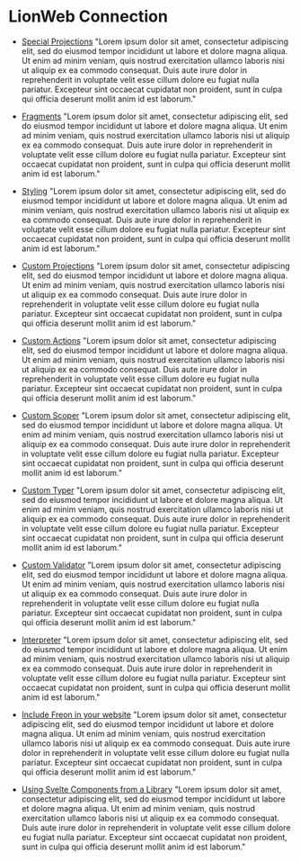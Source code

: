 # LionWeb Connection

[//]: # (todo write lionweb section)

- [Special Projections](/Examples/Special_Projections) "Lorem ipsum dolor sit amet, consectetur adipiscing elit, sed do eiusmod tempor incididunt ut labore et dolore magna aliqua. Ut enim ad
  minim veniam, quis nostrud exercitation ullamco laboris nisi ut aliquip ex ea commodo consequat. Duis aute irure dolor in reprehenderit
  in voluptate velit esse cillum dolore eu fugiat nulla pariatur. Excepteur sint occaecat cupidatat non proident, sunt in culpa qui
  officia deserunt mollit anim id est laborum."

- [Fragments](/Examples/Fragments) "Lorem ipsum dolor sit amet, consectetur adipiscing elit, sed do eiusmod tempor incididunt ut labore et dolore magna aliqua. Ut enim ad
  minim veniam, quis nostrud exercitation ullamco laboris nisi ut aliquip ex ea commodo consequat. Duis aute irure dolor in reprehenderit
  in voluptate velit esse cillum dolore eu fugiat nulla pariatur. Excepteur sint occaecat cupidatat non proident, sunt in culpa qui
  officia deserunt mollit anim id est laborum."

- [Styling](/Examples/Styling) "Lorem ipsum dolor sit amet, consectetur adipiscing elit, sed do eiusmod tempor incididunt ut labore et dolore magna aliqua. Ut enim ad
  minim veniam, quis nostrud exercitation ullamco laboris nisi ut aliquip ex ea commodo consequat. Duis aute irure dolor in reprehenderit
  in voluptate velit esse cillum dolore eu fugiat nulla pariatur. Excepteur sint occaecat cupidatat non proident, sunt in culpa qui
  officia deserunt mollit anim id est laborum."

- [Custom Projections](/Examples/Custom_Projections) "Lorem ipsum dolor sit amet, consectetur adipiscing elit, sed do eiusmod tempor incididunt ut labore et dolore magna aliqua. Ut enim ad
  minim veniam, quis nostrud exercitation ullamco laboris nisi ut aliquip ex ea commodo consequat. Duis aute irure dolor in reprehenderit
  in voluptate velit esse cillum dolore eu fugiat nulla pariatur. Excepteur sint occaecat cupidatat non proident, sunt in culpa qui
  officia deserunt mollit anim id est laborum."

- [Custom Actions](/Examples/Custom_Actions) "Lorem ipsum dolor sit amet, consectetur adipiscing elit, sed do eiusmod tempor incididunt ut labore et dolore magna aliqua. Ut enim ad
  minim veniam, quis nostrud exercitation ullamco laboris nisi ut aliquip ex ea commodo consequat. Duis aute irure dolor in reprehenderit
  in voluptate velit esse cillum dolore eu fugiat nulla pariatur. Excepteur sint occaecat cupidatat non proident, sunt in culpa qui
  officia deserunt mollit anim id est laborum."

- [Custom Scoper](/Examples/Custom_Scoper) "Lorem ipsum dolor sit amet, consectetur adipiscing elit, sed do eiusmod tempor incididunt ut labore et dolore magna aliqua. Ut enim ad
  minim veniam, quis nostrud exercitation ullamco laboris nisi ut aliquip ex ea commodo consequat. Duis aute irure dolor in reprehenderit
  in voluptate velit esse cillum dolore eu fugiat nulla pariatur. Excepteur sint occaecat cupidatat non proident, sunt in culpa qui
  officia deserunt mollit anim id est laborum."

- [Custom Typer](/Examples/Custom_Typer) "Lorem ipsum dolor sit amet, consectetur adipiscing elit, sed do eiusmod tempor incididunt ut labore et dolore magna aliqua. Ut enim ad
  minim veniam, quis nostrud exercitation ullamco laboris nisi ut aliquip ex ea commodo consequat. Duis aute irure dolor in reprehenderit
  in voluptate velit esse cillum dolore eu fugiat nulla pariatur. Excepteur sint occaecat cupidatat non proident, sunt in culpa qui
  officia deserunt mollit anim id est laborum."

- [Custom Validator](/Examples/Custom_Validator) "Lorem ipsum dolor sit amet, consectetur adipiscing elit, sed do eiusmod tempor incididunt ut labore et dolore magna aliqua. Ut enim ad
  minim veniam, quis nostrud exercitation ullamco laboris nisi ut aliquip ex ea commodo consequat. Duis aute irure dolor in reprehenderit
  in voluptate velit esse cillum dolore eu fugiat nulla pariatur. Excepteur sint occaecat cupidatat non proident, sunt in culpa qui
  officia deserunt mollit anim id est laborum."

- [Interpreter](/Examples/Interpreter) "Lorem ipsum dolor sit amet, consectetur adipiscing elit, sed do eiusmod tempor incididunt ut labore et dolore magna aliqua. Ut enim ad
  minim veniam, quis nostrud exercitation ullamco laboris nisi ut aliquip ex ea commodo consequat. Duis aute irure dolor in reprehenderit
  in voluptate velit esse cillum dolore eu fugiat nulla pariatur. Excepteur sint occaecat cupidatat non proident, sunt in culpa qui
  officia deserunt mollit anim id est laborum."

- [Include Freon in your website](/Examples/Include_Freon_in_Your_Website) "Lorem ipsum dolor sit amet, consectetur adipiscing elit, sed do eiusmod tempor incididunt ut labore et dolore magna aliqua. Ut enim ad
  minim veniam, quis nostrud exercitation ullamco laboris nisi ut aliquip ex ea commodo consequat. Duis aute irure dolor in reprehenderit
  in voluptate velit esse cillum dolore eu fugiat nulla pariatur. Excepteur sint occaecat cupidatat non proident, sunt in culpa qui
  officia deserunt mollit anim id est laborum."

- [Using Svelte Components from a Library](/Examples/Using_Svelte_Components_from_a_Library) "Lorem ipsum dolor sit amet, consectetur adipiscing elit, sed do eiusmod tempor incididunt ut labore et dolore magna aliqua. Ut enim ad
  minim veniam, quis nostrud exercitation ullamco laboris nisi ut aliquip ex ea commodo consequat. Duis aute irure dolor in reprehenderit
  in voluptate velit esse cillum dolore eu fugiat nulla pariatur. Excepteur sint occaecat cupidatat non proident, sunt in culpa qui
  officia deserunt mollit anim id est laborum."
